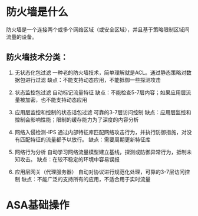 # 防火墙是什么
防火墙是一个连接两个或多个网络区域（或安全区域），并且基于策略限制区域间流量的设备。

## 防火墙技术分类：
1) 无状态化包过滤
一种老的防火墙技术，简单理解就是ACL。通过静态策略对数据包进行过滤
缺点：不能支持动态应用，不能抵御一些探测攻击

2) 状态监控包过滤
自动标记流量特征
缺点：不能检查5-7层内容；如果应用层流量被加密，也不能支持动态应用

3) 应用层监控和控制的状态话包过滤
可靠的3-7层访问控制
缺点：应用层监控和控制会影响性能；限制的缓存能力为了深度的内容分析

4) 网络入侵检测-IPS
通过内部特征库匹配网络攻击行为，并执行防御措施，对没有匹配特征的流量都予以放行。
缺点：需要周期更新特征库

5) 网络行为分析
自动学习网络流量模型建立基线，探测或防御异常行为，抵制未知攻击。
缺点：在较不稳定的环境中容易误报

6) 应用层网关（代理服务器）
自动对协议进行规范化处理，可靠的3-7层访问控制
缺点：不能广泛的支持所有的应用，不适合用于实时流量

# ASA基础操作








